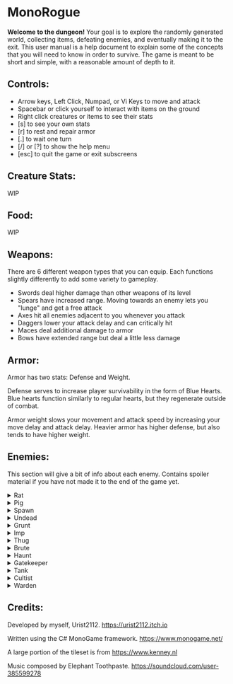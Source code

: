 # MonoRogue

**Welcome to the dungeon!** Your goal is to explore the randomly generated world, collecting items, defeating enemies, and eventually making it to the exit. This user manual is a help document to explain some of the concepts that you will need to know in order to survive. The game is meant to be short and simple, with a reasonable amount of depth to it.

## Controls:
 - Arrow keys, Left Click, Numpad, or Vi Keys to move and attack
 - Spacebar or click yourself to interact with items on the ground
 - Right click creatures or items to see their stats
 - [s] to see your own stats
 - [r] to rest and repair armor
 - [.] to wait one turn
 - [/] or [?] to show the help menu
 - [esc] to quit the game or exit subscreens

## Creature Stats:
WIP

## Food:
WIP

## Weapons:
There are 6 different weapon types that you can equip. Each functions slightly differently to add some variety to gameplay.
* Swords deal higher damage than other weapons of its level
* Spears have increased range. Moving towards an enemy lets you "lunge" and get a free attack
* Axes hit all enemies adjacent to you whenever you attack
* Daggers lower your attack delay and can critically hit
* Maces deal additional damage to armor
* Bows have extended range but deal a little less damage

## Armor:
Armor has two stats: Defense and Weight. 

Defense serves to increase player survivability in the form of Blue Hearts. Blue hearts function similarly to regular hearts, but they regenerate outside of combat. 

Armor weight slows your movement and attack speed by increasing your move delay and attack delay. Heavier armor has higher defense, but also tends to have higher weight.

## Enemies:
This section will give a bit of info about each enemy. Contains spoiler material if you have not made it to the end of the game yet.
<details>
<summary>Rat</summary>
Weak early game creature, moves and attacks quickly.
</details>

<details>
<summary>Pig</summary>
Not aggressive until it is attacked. Sometimes drops food on death.

Oinks
</details>

<details>
<summary>Spawn</summary>
A basic early game enemy, has similar speed to the player and attacks without a weapon.
</details>

<details>
<summary>Undead</summary>
A mildly tanky enemy that moves and attacks very slowly.
</details>

<details>
<summary>Grunt</summary>
A basic enemy in the middle of the dungeon. Moves relatively quickly compared to its brethren.
</details>

<details>
<summary>Imp</summary>
Mystical creature. It is ranged, but deals little damage.
</details>

<details>
<summary>Thug</summary>
An armored enemy with a polearm. When it runs out of defense it will attempt to run away from the player.
</details>

<details>
<summary>Brute</summary>
An enemy covered with spines. It deals damage to you when you hit it with a melee weapon and it still has defense.
</details>

<details>
<summary>Haunt</summary>
A late game ranged enemy. It deals moderate damage at range, but moves and attacks very slowly.
</details>

<details>
<summary>Gatekeeper</summary>
Late game melee enemy that spawns with equipment. Can be looted after death.
</details>

<details>
<summary>Tank</summary>
A slow enemy with plenty of health and defense. It will pull you towards it if you are nearby.
</details>

<details>
<summary>Cultist</summary>
Late game enemy that can summon up to two imps. Killing it will kill off its summons.
</details>

<details>
<summary>Warden</summary>
Holds the golden key and guards the exit of the dungeon. When he sees you he can alert nearby dungeon enemies of your location, drawing them to stop your escape.
</details>

## Credits:
Developed by myself, Urist2112. https://urist2112.itch.io

Written using the C# MonoGame framework. https://www.monogame.net/

A large portion of the tileset is from https://www.kenney.nl

Music composed by Elephant Toothpaste. https://soundcloud.com/user-385599278
